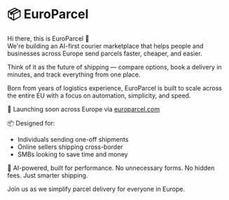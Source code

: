 # 📦 EuroParcel

Hi there, this is EuroParcel 👋  
We're building an AI-first courier marketplace that helps people and businesses across Europe send parcels faster, cheaper, and easier.

Think of it as the future of shipping — compare options, book a delivery in minutes, and track everything from one place.

Born from years of logistics experience, EuroParcel is built to scale across the entire EU with a focus on automation, simplicity, and speed.

🚀 Launching soon across Europe via [europarcel.com](https://europarcel.com)

📦 Designed for:
- Individuals sending one-off shipments
- Online sellers shipping cross-border
- SMBs looking to save time and money

🤖 AI-powered, built for performance. No unnecessary forms. No hidden fees. Just smarter shipping.

Join us as we simplify parcel delivery for everyone in Europe.
